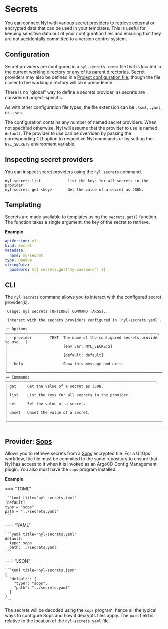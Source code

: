 # Secrets

You can connect Nyl with various secret providers to retrieve external or encrypted data that can be used in your
templates. This is useful for keeping sensitive data out of your configuration files and ensuring that they are not
accidentally committed to a version control system.

## Configuration

Secret providers are configured in a `nyl-secrets.<ext>` file that is located in the current working directory or any of
its parent directories. Secret providers may also be defined in a [Project configuration file](./projects.md), though
the file closer to the working directory will take precedence.

There is no "global" way to define a secrets provider, as secrets are considered project-specific.

As with other configuration file types, the file extension can be `.toml`, `.yaml`, or `.json`.

The configuration contains any number of named secret providers. When not specified otherwise, Nyl will assume that the
provider to use is named `default`. The provider to use can be overriden by passing the corresponding CLI option to
respective Nyl commands or by setting the `NYL_SECRETS` environment variable.

## Inspecting secret providers

You can inspect secret providers using the `nyl secrets` command.

```
nyl secrets list            List the keys for all secrets in the provider.
nyl secrets get <key>       Get the value of a secret as JSON.
```

## Templating

Secrets are made available to templates using the `secrets.get()` function. The function takes a single argument, the
key of the secret to retrieve.

__Example__

```yaml
apiVersion: v1
kind: Secret
metadata:
  name: my-secret
type: Opaque
stringData:
  password: ${{ secrets.get("my-password") }}
```

## CLI

The `nyl secrets` command allows you to interact with the configured secret provider(s).

```
 Usage: nyl secrets [OPTIONS] COMMAND [ARGS]...                                 
                                                                                
 Interact with the secrets providers configured in `nyl-secrets.yaml`.          
                                                                                
╭─ Options ────────────────────────────────────────────────────────────────────╮
│ --provider        TEXT  The name of the configured secrets provider to use.  │
│                         [env var: NYL_SECRETS]                               │
│                         [default: default]                                   │
│ --help                  Show this message and exit.                          │
╰──────────────────────────────────────────────────────────────────────────────╯
╭─ Commands ───────────────────────────────────────────────────────────────────╮
│ get     Get the value of a secret as JSON.                                   │
│ list    List the keys for all secrets in the provider.                       │
│ set     Set the value of a secret.                                           │
│ unset   Unset the value of a secret.                                         │
╰──────────────────────────────────────────────────────────────────────────────╯
```

---

## Provider: [Sops]

  [Sops]: https://github.com/getsops/sops

Allows you to retrieve secrets from a [Sops] encrypted file. For a GitOps workflow, the file must be commited to the
same repository to ensure that Nyl has access to it when it is invoked as an ArgoCD Config Management plugin. You also
must have the `sops` program installed.

__Example__

=== "TOML"

    ```toml title="nyl-secrets.toml"
    [default]
    type = "sops"
    path = "../secrets.yaml"
    ```

=== "YAML"

    ```yaml title="nyl-secrets.yaml"
    default:
      type: sops
      path: ../secrets.yaml
    ```

=== "JSON"

    ```toml title="nyl-secrets.json"
    {
      "default": {
        "type": "sops",
        "path": "../secrets.yaml"
      }
    }
    ```

The secrets will be decoded using the `sops` program, hence all the typical ways to configure Sops and how it decrypts
files apply. The `path` field is relative to the location of the `nyl-secrets.yaml` file.
